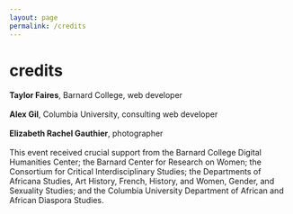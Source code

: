 ```yaml
---
layout: page
permalink: /credits
---
```

<div id="column-a"><h1>credits</h1></div>


<div id="column-b"><p>
<strong>Taylor Faires</strong>, Barnard College, web developer <br><br>
<strong>Alex Gil</strong>, Columbia University, consulting web developer<br><br>
<strong>Elizabeth Rachel Gauthier</strong>, photographer<br><br>
This event received crucial support from the Barnard College Digital Humanities Center; the Barnard Center for Research on Women; the Consortium for Critical Interdisciplinary Studies; the Departments of Africana Studies, Art History, French, History, and Women, Gender, and Sexuality Studies; and the Columbia University Department of African and African Diaspora Studies.

</p>
</div>